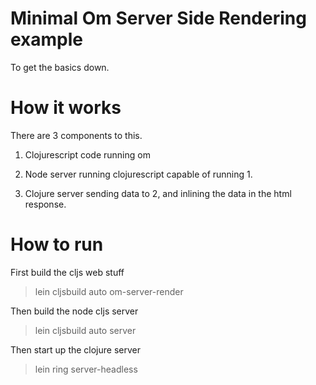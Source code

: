# Minimal Om Server Side Rendering example

To get the basics down.

# How it works

There are 3 components to this.

1) Clojurescript code running om  

2) Node server running clojurescript capable of running 1.  

3) Clojure server sending data to 2, and inlining the data in the html response.

# How to run

First build the cljs web stuff  
> lein cljsbuild auto om-server-render

Then build the node cljs server  
> lein cljsbuild auto server

Then start up the clojure server  
> lein ring server-headless


